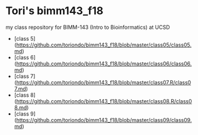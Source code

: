 # Tori's bimm143_f18
my class repository for BIMM-143 (Intro to Bioinformatics) at UCSD

- [class 5] (https://github.com/toriondo/bimm143_f18/blob/master/class05/class05.md)
- [class 6] (https://github.com/toriondo/bimm143_f18/blob/master/class06/class06.md)
- [class 7] (https://github.com/toriondo/bimm143_f18/blob/master/class07.R/class07.md)
- [class 8] (https://github.com/toriondo/bimm143_f18/blob/master/class08.R/class08.md)
- [class 9] (https://github.com/toriondo/bimm143_f18/blob/master/class09/class09.md)
